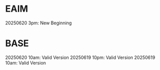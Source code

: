 # EAIM
20250620  3pm: New Beginning
# BASE
20250620 10am: Valid Version
20250619 10pm: Valid Version
20250619 10am: Valid Version

